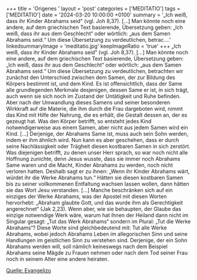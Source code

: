+++
title = 'Origenes  '
layout = 'post'
categories = ['MEDITATIO']
tags = ['MEDITATIO']
date = '2024-03-20 10:00:00 +0100'
summary = '„Ich weiß, dass ihr Kinder Abrahams seid“ (vgl. Joh 8,37). […] Man könnte noch eine andere, auf dem griechischen Text basierende, Übersetzung geben: „Ich weiß, dass ihr aus dem Geschlecht“ oder wörtlich: „aus dem Samen Abrahams seid.“ Um diese Übersetzung zu verdeutlichen, betrac....'
linkedsummaryImage = 'meditatio.jpg'
keepImageRatio = 'true'
+++
„Ich weiß, dass ihr Kinder Abrahams seid“ (vgl. Joh 8,37). […] Man könnte noch eine andere, auf dem griechischen Text basierende, Übersetzung geben: „Ich weiß, dass ihr aus dem Geschlecht“ oder wörtlich: „aus dem Samen Abrahams seid.“ Um diese Übersetzung zu verdeutlichen, betrachten wir zunächst den Unterschied zwischen dem Samen, der zur Bildung des Körpers bestimmt ist, und dem Kind.<!--more--> Es ist offensichtlich, dass der Same alle grundlegenden Merkmale desjenigen, dessen Same er ist, in sich trägt, auch wenn sie sich noch im Zustand der Untätigkeit und Ruhe befinden. Aber nach der Umwandlung dieses Samens und seiner besonderen Wirkkraft auf die Materie, die ihm durch die Frau dargeboten wird, nimmt das Kind mit Hilfe der Nahrung, die es erhält, die Gestalt dessen an, der es gezeugt hat. Was den Körper betrifft, so entsteht jedes Kind notwendigerweise aus einem Samen, aber nicht aus jedem Samen wird ein Kind. […]
Derjenige, der Abrahams Same ist, muss auch sein Sohn werden, indem er ihm ähnlich wird. Nun kann es aber geschehen, dass er durch seine Nachlässigkeit oder Trägheit diesen kostbaren Samen in sich zerstört. Was diejenigen betrifft, zu denen unser Herr sprach, so war noch nicht alle Hoffnung zunichte, denn Jesus wusste, dass sie immer noch Abrahams Same waren und die Macht, Kinder Abrahams zu werden, noch nicht verloren hatten. Deshalb sagt er zu ihnen: „Wenn ihr Kinder Abrahams wärt, würdet ihr die Werke Abrahams tun.“ Hätten sie diesen kostbaren Samen bis zu seiner vollkommenen Entfaltung wachsen lassen wollen, dann hätten sie das Wort Jesu verstanden. [...]
Manche beschränken sich auf ein einziges der Werke Abrahams, was der Apostel mit diesen Worten hervorhebt: „Abraham glaubte Gott, und das wurde ihm als Gerechtigkeit angerechnet“ (Jak 2,23). Wenn aber, wie sie behaupten, der Glaube das einzige notwendige Werk wäre, warum hat ihnen der Heiland dann nicht im Singular gesagt: „Tut das Werk Abrahams“ sondern im Plural: „Tut die Werke Abrahams“? Diese Worte sind gleichbedeutend mit: Tut alle Werke Abrahams, wobei jedoch Abrahams Leben im allegorischen Sinn und seine Handlungen im geistlichen Sinn zu verstehen sind. Derjenige, der ein Sohn Abrahams werden will, soll nämlich keineswegs nach dem Beispiel Abrahams seine Mägde zu Frauen nehmen oder nach dem Tod seiner Frau noch in seinem Alter eine andere heiraten.


[Quelle: Evangelizo](https://evangeliumtagfuertag.org/DE/gospel)
